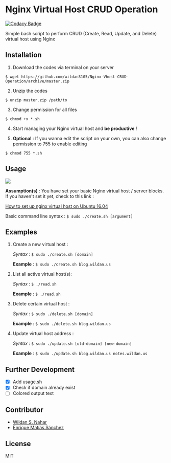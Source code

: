 # Nginx Virtual Host CRUD Operation

[![Codacy Badge](https://api.codacy.com/project/badge/Grade/67f638d5088045589f5f60825c0e58cd)](https://www.codacy.com/app/wildan3105/ng-crud?utm_source=github.com&amp;utm_medium=referral&amp;utm_content=wildan3105/ng-crud&amp;utm_campaign=Badge_Grade)

Simple bash script to perform CRUD (Create, Read, Update, and Delete) virtual host using Nginx

## Installation
1. Download the codes via terminal on your server

  `$ wget https://github.com/wildan3105/Nginx-Vhost-CRUD-Operation/archive/master.zip`

2. Unzip the codes

  `$ unzip master.zip /path/to`
  
3. Change permission for all files

  `$ chmod +x *.sh`
  
4. Start managing your Nginx virtual host and **be productive** !

5. **Optional** : If you wanna edit the script on your own, you can also change permission to 755 to enable editing

  `$ chmod 755 *.sh`
  
## Usage

![](http://i.giphy.com/bmJBov60DXOvu.gif)

**Assumption(s)** : You have set your basic Nginx virtual host / server blocks. If you haven't set it yet, check to this link : 

[How to set up nginx virtual host on Ubuntu 16.04](https://www.digitalocean.com/community/tutorials/how-to-set-up-nginx-server-blocks-virtual-hosts-on-ubuntu-16-04)

Basic command line syntax :
  `$ sudo ./create.sh [argument]`

## Examples
1. Create a new virtual host : 
   
   *Syntax* : `$ sudo ./create.sh [domain]`

   **Example** : `$ sudo ./create.sh blog.wildan.us`

2. List all active virtual host(s): 
   
   *Syntax* : `$ ./read.sh`

   **Example** : `$ ./read.sh`

3. Delete certain virtual host : 
   
   *Syntax* : `$ sudo ./delete.sh [domain]`

   **Example** : `$ sudo ./delete.sh blog.wildan.us`

4. Update virtual host address : 
   
   *Syntax* : `$ sudo ./update.sh [old-domain] [new-domain]`

   **Example** : `$ sudo ./update.sh blog.wildan.us notes.wildan.us`

## Further Development
- [x] Add usage.sh
- [x] Check if domain already exist
- [ ] Colored output text

## Contributor
- [Wildan S. Nahar](http://github.com/wildan3105)
- [Enrique Matías Sánchez](http://github.com/quique)

## License

MIT
